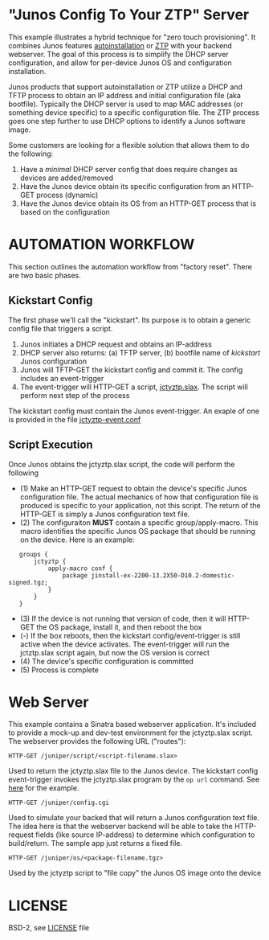 # "Junos Config To Your ZTP" Server

 
  
  This example illustrates a hybrid technique for "zero touch provisioning".  It combines Junos features [autoinstallation](http://www.juniper.net/techpubs/en_US/junos12.3/topics/concept/ex-series-configuration-files-autoinstallation.html) or [ZTP](http://www.juniper.net/techpubs/en_US/junos12.3/topics/task/configuration/software-image-and-configuration-automatic-provisioning-confguring.html) with your backend webserver.  The goal of this process is to simplify the DHCP server configuration, and allow for per-device Junos OS and configuration installation.
  
  Junos products that support autoinstallation or ZTP utilize a DHCP and TFTP process to obtain an IP address and initial configuration file (aka bootfile).  Typically the DHCP server is used to map MAC addresses (or something device specific) to a specific configuration file.  The ZTP process goes one step further to use DHCP options to identify a Junos software image.
  
  Some customers are looking for a flexible solution that allows them to do the following:
  
  1. Have a *minimal* DHCP server config that does require changes as devices are added/removed
  2. Have the Junos device obtain its specific configuration from an HTTP-GET process (dynamic)
  3. Have the Junos device obtain its OS from an HTTP-GET process that is based on the configuration
  
# AUTOMATION WORKFLOW

  This section outlines the automation workflow from "factory reset".  There are two basic phases.  
  
## Kickstart Config

The first phase we'll call the "kickstart".  Its purpose is to obtain a generic config file that triggers a script.  
  
  1. Junos initiates a DHCP request and obtains an IP-address
  2. DHCP server also returns: (a) TFTP server, (b) bootfile name of *kickstart* Junos configuration
  3. Junos will TFTP-GET the kickstart config and commit it. The config includes an event-trigger  
  4. The event-trigger will HTTP-GET a script, [jctyztp.slax](jctyztp.slax).  The script will perform next step of the process


The kickstart config must contain the Junos event-trigger.  An exaple of one is provided in the file [jctyztp-event.conf](jctyztp-event.conf)

## Script Execution

  Once Junos obtains the jctyztp.slax script, the code will perform the following
  
  * (1)  Make an HTTP-GET request to obtain the device's specific Junos configuration file.  The actual mechanics of how that configuration file is produced is specific to your application, not this script.  The return of the HTTP-GET is simply a Junos configuration text file.
  * (2)  The configuraiton **MUST** contain a specific group/apply-macro.  This macro identifies the specific Junos OS package that should be running on the device.  Here is an example:
  
````
   groups {
       jctyztp {
           apply-macro conf {
               package jinstall-ex-2200-13.2X50-D10.2-domestic-signed.tgz;
           }
       }
   }
````

  * (3)  If the device is not running that version of code, then it will HTTP-GET the OS package, install it, and then reboot the box
  * (-)  If the box reboots, then the kickstart config/event-trigger is still active when the device activates.  The event-trigger will run the jctztp.slax script again, but now the OS version is correct
  * (4)  The device's specific configuration is committed
  * (5)  Process is complete

# Web Server

This example contains a Sinatra based webserver application.  It's included to provide a mock-up and dev-test environment for the jctyztp.slax script.  The webserver provides the following URL ("routes"):

````
HTTP-GET /juniper/script/<script-filename.slax>
````
  Used to return the jctyztp.slax file to the Junos device.  The kickstart config event-trigger invokes the jctyztp.slax program by the `op url` command. See [here](jctyztp-event.conf) for the example.

````
HTTP-GET /juniper/config.cgi
````
  Used to simulate your backed that will return a Junos configuration text file.  The idea here is that the
  webserver backend will be able to take the HTTP-request fields (like source IP-address) to determine which
  configuration to build/return.  The sample app just returns a fixed file.

````
HTTP-GET /juniper/os/<package-filename.tgz>
````
  Used by the jctyztp script to "file copy" the Junos OS image onto the device
  

# LICENSE
BSD-2, see [LICENSE](LICENSE.md) file
